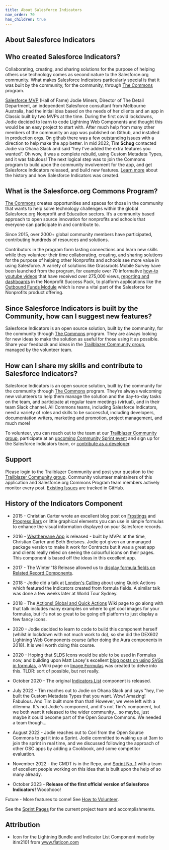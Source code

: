 ```yaml
---
title: About Salesforce Indicators
nav_order: 70
has_children: true
---
```


## About Salesforce Indicators

## Who created Salesforce Indicators?

Collaborating, creating, and sharing solutions for the purpose of helping others use technology comes as second nature to the Salesforce.org community. What makes Salesforce Indicators particularly special is that it was built by the community, for the community, through [The Commons](https://www.salesforce.org/resources/commons/) program. 

[Salesforce MVP](https://trailhead.salesforce.com/mvp/) (Hall of Fame) Jodie Miners, Director of The Detail Department, an independent Salesforce consultant from Melbourne Australia, had the initial idea based on the needs of her clients and an app in Classic built by two MVPs at the time. During the first covid lockdowns, Jodie decided to learn to code Lightning Web Components and thought this would be an easy project to start with. After much help from many other members of the community an app was published on Github, and installed in production orgs. On github there was a few outstanding issues with a direction to help make the app better. In mid 2022, **Tim Schug** contacted Jodie via Ohana Slack and said “hey I’ve added the extra features you wanted”. Oh wow, it was a complete rebuild, using Custom Metadata Types, and it was fabulous! The next logical step was to join the Commons program to build upon the community involvement for the app, and get Salesforce Indicators released, and build new features. [Learn more](https://github.com/SFDO-Community/Salesforce-Indicators/wiki/Contributions-and-Acknowledgments) about the history and how Salesforce Indicators was created.

## What is the Salesforce.org Commons Program?

[The Commons](https://www.salesforce.org/resources/commons/) creates opportunities and spaces for those in the community that wants to help solve technology challenges within the global Salesforce.org Nonprofit and Education sectors. It’s a community based approach to open source innovation for nonprofits and schools that everyone can participate in and contribute to. 

Since 2015, over 2000+ global community members have participated, contributing hundreds of resources and solutions. 

Contributors in the program form lasting connections and learn new skills while they volunteer their time collaborating, creating, and sharing solutions for the purpose of helping other Nonprofits and schools see more value in using Salesforce. A variety of solutions like Grassroots Mobile Survey have been launched from the program, for example over 70 informative [how-to youtube videos](https://www.youtube.com/channel/UC8kDDLRZzDdOBS24al99Kag/videos) that have received over 275,000 views, [reporting and dashboards](https://help.salesforce.com/s/articleView?id=sfdo.NPSP_Reports_Workbook.htm&type=5) in the Nonprofit Success Pack, to platform applications like the [Outbound Funds Module](https://appexchange.salesforce.com/listingDetail?listingId=a0N3u00000OMYvzEAH&tab=e) which is now a vital part of the Salesforce for Nonprofits product offering.

## Since Salesforce Indicators is built by the Community, how can I suggest new features?

Salesforce Indicators is an open source solution, built by the community, for the community through [The Commons](https://www.salesforce.org/resources/commons/) program. They are always looking for new ideas to make the solution as useful for those using it as possible. Share your feedback and ideas in the [Trailblazer Community group](https://trailhead.salesforce.com/trailblazer-community/groups/0F94S000000HEDASA4?tab=discussion&sort=LAST_MODIFIED_DATE_DESC), managed by the volunteer team. 

## How can I share my skills and contribute to Salesforce Indicators?

Salesforce Indicators is an open source solution, built by the community for the community through [The Commons](https://www.salesforce.org/resources/commons/) program. They’re always welcoming new volunteers to help them manage the solution and the day-to-day tasks on the team, and participate at regular team meetings (virtual), and in their team Slack channel. All Commons teams, including Salesforce Indicators, need a variety of roles and skills to be successful, including developers, documentation writers, marketing and promotion, project management, and much more! 

To volunteer, you can reach out to the team at our [Trailblazer Community group](https://trailhead.salesforce.com/trailblazer-community/groups/0F94S000000HEDASA4?tab=discussion&sort=LAST_MODIFIED_DATE_DESC), participate at an [upcoming Community Sprint event](https://sfdo-community-sprints.github.io/docs/sprints/) and sign up for the Salesforce Indicators team, or [contribute as a developer](https://github.com/SFDO-Community/Salesforce-Indicators/wiki/How-to-Volunteer).

## Support

Please login to the Trailblazer Community and post your question to the  [Trailblazer Community group](https://trailhead.salesforce.com/trailblazer-community/groups/0F94S000000HEDASA4?tab=discussion&sort=LAST_MODIFIED_DATE_DESC). Community volunteer maintainers of this application and Salesforce.org Commons Program team members actively monitor every post. [Existing Issues](https://github.com/SFDO-Community/Salesforce-Indicators/issues) are tracked in GitHub.

## History of the Indicators Component

* 2015 - Christian Carter wrote an excellent blog post on [Frostings](https://cdcarter.github.io/admin/2015/11/12/frosting) and [Progress Bars](https://cdcarter.github.io/admin/2016/02/15/progress-bar) or little graphical elements you can use in simple formulas to enhance the visual information displayed on your Salesforce records.

* 2016 - [Weathervane App](https://github.com/bigthinks/weathervane) is released - built by MVPs at the time, Christian Carter and Beth Breisnes. Jodie got given an unmanaged package version to make it work for Contracts but it was a great app and clients really relied on seeing the colourful icons on their pages. This component is based off the ideas in this excellent app. 

* 2017 - The Winter '18 Release allowed us to [display formula fields on Related Record Components](https://success.salesforce.com/ideaView?id=08730000000Dm7sAAC).

* 2018 - Jodie did a talk at [London's Calling](https://www.youtube.com/watch?v=JPgZKdwZMxU) about using Quick Actions which featured the Indicators created from formula fields. A similar talk was done a few weeks later at World Tour Sydney.

* 2018 - The [Actions! Global and Quick Actions](https://tddprojects.atlassian.net/wiki/spaces/SF/pages/182550575) Wiki page to go along with that talk includes many examples on where to get cool images for your formulas, but it's not so great to be going off platform to just display a few fancy icons. 

* 2020 - Jodie decided to learn to code to build this component herself (whilst in lockdown with not much work to do), so she did the DEX602 Lightning Web Components course (after doing the Aura components in 2018). It is well worth doing this course. 

* 2020 - Hoping that SLDS Icons would be able to be used in Formulas now, and building upon Matt Lacey's excellent [blog posts on using SVGs in formulas](https://laceysnr.com/formula-controlled-graphics-on-salesforce-1/), a Wiki page on [Image Formulas](https://tddprojects.atlassian.net/wiki/spaces/SF/pages/998703109) was created to delve into this. TLDR: sort of possible, but not really. 

* October 2020 - The original [Indicators List](../components/indicator-list.md) component is released.

* July 2022 - Tim reaches out to Jodie on Ohana Slack and says "hey, I've built the Custom Metadata Types that you want. Wow! Amazing! Fabulous. And Tim built more than that! However, we were left with a dilemma. It's not Jodie's component, and it's not Tim's component, but we both want it released to the wider community... so maybe, just maybe it could become part of the Open Source Commons. We needed a team though... 

* August 2022 - Jodie reaches out to Cori from the Open Source Commons to get it into a Sprint. Jodie committed to waking up at 3am to join the sprint in real time, and we discussed following the approach of other OSC apps by adding a Cookbook, and some competitor evaluation. 

* November 2022 - the CMDT is in the Repo, and [Sprint No. 1](../../docs/getting-involved/sprints/2022-sprint-1-nov.md) with a team of excellent people working on this idea that is built upon the help of so many already. 

* October 2023 - **Release of the first official version of Salesforce Indicators!** Wooohooo! 

Future - More features to come! See [How to Volunteer](../../docs/getting-involved/how-to-volunteer.md).

See the [Sprint Pages](../../docs/getting-involved/sprints/index.md) for the current project team and accomplishments.

## Attribution
* Icon for the Lightning Bundle and Indicator List Component made by itim2101 from www.flaticon.com